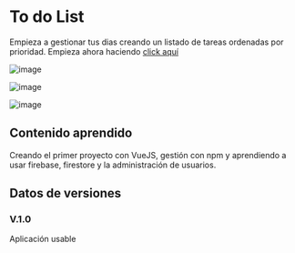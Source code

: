 # To do List
Empieza a gestionar tus dias creando un listado de tareas ordenadas por prioridad. Empieza ahora haciendo [click aquí](https://todo-list-rodrigo.web.app)


![image](https://github.com/rodrigoespigares/to-do-list-vuejs/assets/94736646/0f0bad36-c183-4ed0-affb-01beec6359c5)

![image](https://github.com/rodrigoespigares/to-do-list-vuejs/assets/94736646/2a6c4742-4c2a-46ae-bb14-ab49046f5e11)


![image](https://github.com/rodrigoespigares/to-do-list-vuejs/assets/94736646/5460a844-5b07-476f-874a-17cd0f427cb8)


## Contenido aprendido
Creando el primer proyecto con VueJS, gestión con npm y aprendiendo a usar firebase, firestore y la administración de usuarios.

## Datos de versiones
### V.1.0
Aplicación usable
